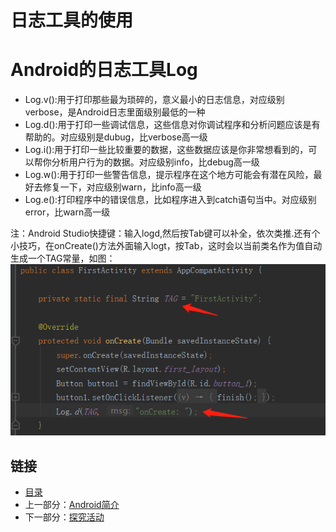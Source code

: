 # 日志工具的使用

# Android的日志工具Log

- Log.v():用于打印那些最为琐碎的，意义最小的日志信息，对应级别verbose，是Android日志里面级别最低的一种
- Log.d():用于打印一些调试信息，这些信息对你调试程序和分析问题应该是有帮助的。对应级别是dubug，比verbose高一级
- Log.i():用于打印一些比较重要的数据，这些数据应该是你非常想看到的，可以帮你分析用户行为的数据。对应级别info，比debug高一级
- Log.w():用于打印一些警告信息，提示程序在这个地方可能会有潜在风险，最好去修复一下，对应级别warn，比info高一级
- Log.e():打印程序中的错误信息，比如程序进入到catch语句当中。对应级别error，比warn高一级

注：Android Studio快捷键：输入logd,然后按Tab键可以补全，依次类推.还有个小技巧，在onCreate()方法外面输入logt，按Tab，这时会以当前类名作为值自动生成一个TAG常量，如图：
![log](imgs/log.png)

## 链接

- [目录](directory.md)
- 上一部分：[Android简介](introduction.md)
- 下一部分：[探究活动](activity.md)
